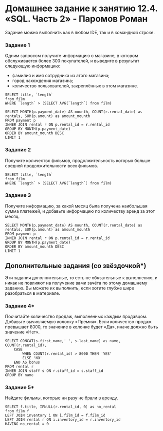 # Домашнее задание к занятию 12.4. «SQL. Часть 2» - Паромов Роман


Задание можно выполнить как в любом IDE, так и в командной строке.

### Задание 1

Одним запросом получите информацию о магазине, в котором обслуживается более 300 покупателей, и выведите в результат следующую информацию: 
- фамилия и имя сотрудника из этого магазина;
- город нахождения магазина;
- количество пользователей, закреплённых в этом магазине.

```
SELECT title, `length` 
from film
WHERE `length` > (SELECT AVG(`length`) from film)

SELECT MONTH(p.payment_date) AS mounth, COUNT(r.rental_date) as rentals, SUM(p.amount) as amount_mounth
FROM payment p
INNER JOIN rental r ON p.rental_id = r.rental_id 
GROUP BY MONTH(p.payment_date)
ORDER BY amount_mounth DESC
LIMIT 1
```

### Задание 2

Получите количество фильмов, продолжительность которых больше средней продолжительности всех фильмов.

```
SELECT title, `length` 
from film
WHERE `length` > (SELECT AVG(`length`) from film)
```

### Задание 3

Получите информацию, за какой месяц была получена наибольшая сумма платежей, и добавьте информацию по количеству аренд за этот месяц.

```
SELECT MONTH(p.payment_date) AS mounth, COUNT(r.rental_date) as rentals, SUM(p.amount) as amount_mounth
FROM payment p
INNER JOIN rental r ON p.rental_id = r.rental_id 
GROUP BY MONTH(p.payment_date)
ORDER BY amount_mounth DESC
LIMIT 1
```

## Дополнительные задания (со звёздочкой*)
Эти задания дополнительные, то есть не обязательные к выполнению, и никак не повлияют на получение вами зачёта по этому домашнему заданию. Вы можете их выполнить, если хотите глубже шире разобраться в материале.

### Задание 4*

Посчитайте количество продаж, выполненных каждым продавцом. Добавьте вычисляемую колонку «Премия». Если количество продаж превышает 8000, то значение в колонке будет «Да», иначе должно быть значение «Нет».

```
SELECT CONCAT(s.first_name,' ', s.last_name) as name, COUNT(r.rental_id),
	CASE
		WHEN COUNT(r.rental_id) > 8000 THEN 'YES'
		ELSE 'NO'
	END AS bonus
FROM rental r
INNER JOIN staff s ON r.staff_id = s.staff_id
GROUP BY name
```

### Задание 5*

Найдите фильмы, которые ни разу не брали в аренду.

```
SELECT f.title, IFNULL(r.rental_id, 0) as no_rental
from film f
LEFT JOIN inventory i ON i.film_id = f.film_id 
LEFT JOIN rental r ON i.inventory_id = r.inventory_id
HAVING no_rental = 0
```
